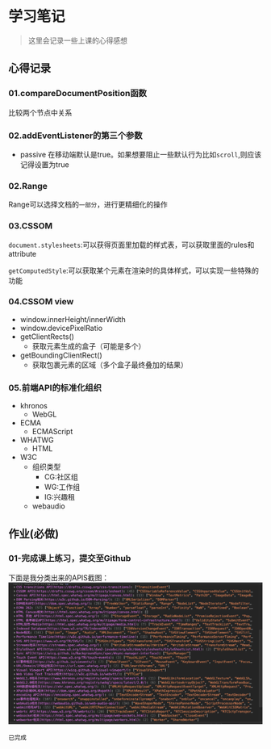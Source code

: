 # 学习笔记

> 这里会记录一些上课的心得感想

## 心得记录  

### 01.compareDocumentPosition函数

比较两个节点中关系

### 02.addEventListener的第三个参数

- passive
  在移动端默认是true。如果想要阻止一些默认行为比如`scroll`,则应该记得设置为true
### 02.Range

Range可以选择文档的`一部分`，进行更精细化的操作
### 03.CSSOM

`document.stylesheets`:可以获得页面里加载的样式表，可以获取里面的rules和attribute

`getComputedStyle`:可以获取某个元素在渲染时的具体样式，可以实现一些特殊的功能

### 04.CSSOM view

- window.innerHeight/innerWidth
- window.devicePixelRatio
- getClientRects()
  - 获取元素生成的盒子（可能是多个）
- getBoundingClientRect()
  - 获取包裹元素的区域（多个盒子最终叠加的结果）
### 05.前端API的标准化组织

- khronos
  - WebGL
- ECMA
  - ECMAScript
- WHATWG
  - HTML
- W3C
  - 组织类型
    - CG:社区组  
    - WG:工作组
    - IG:兴趣租
  - webaudio

## 作业(**必做**)
### 01-完成课上练习，提交至Github

下面是我分类出来的APIS截图：
![](./res/apis.png)

`已完成`
